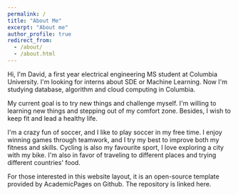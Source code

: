 ```yaml
---
permalink: /
title: "About Me"
excerpt: "About me"
author_profile: true
redirect_from: 
  - /about/
  - /about.html
---
```


Hi, I'm David, a first year electrical engineering MS student at Columbia University. I'm looking for interns about SDE or Machine Learning. Now I'm studying database, algorithm and cloud computing in Columbia.

My current goal is to try new things and challenge myself. I'm willing to learning new things and stepping out of my comfort zone. Besides, I wish to keep fit and lead a healthy life.

I'm a crazy fun of soccer, and I like to play soccer in my free time. I enjoy winning games through teamwork, and I try my best to improve both my fitness and skills. Cycling is also my favourite sport, I love exploring a city with my bike. I'm also in favor of traveling to different places and trying different countries' food.

For those interested in this website layout, it is an open-source template provided by AcademicPages on Github. The repository is linked here.

